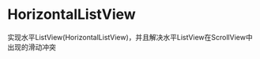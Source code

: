 HorizontalListView
==================

实现水平ListView(HorizontalListView)，并且解决水平ListView在ScrollView中出现的滑动冲突
